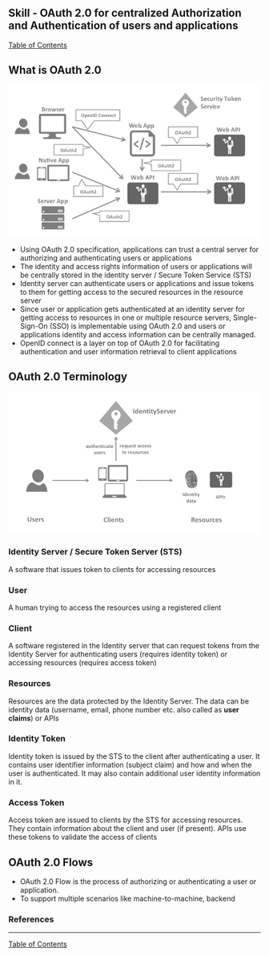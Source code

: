 ## Skill - OAuth 2.0 for centralized Authorization and Authentication of users and applications

[Table of Contents](https://nagasudhir.blogspot.com/2020/04/taming-python-table-of-contents.html)

## What is OAuth 2.0
![OAuth_2_big_picture.png](https://github.com/nagasudhirpulla/taming_python/raw/master/blog/skills/assets/img/OAuth_2_big_picture.png)
- Using OAuth 2.0 specification, applications can trust a central server for authorizing and authenticating users or applications
- The identity and access rights information of users or applications will be centrally stored in the identity server / Secure Token Service (STS)
- Identity server can authenticate users or applications and issue tokens to them for getting access to the secured resources in the resource server
- Since user or application gets authenticated at an identity server for getting access to resources in one or multiple resource servers, Single-Sign-On (SSO) is implementable using OAuth 2.0 and users or applications identity and access information can be centrally managed.
- OpenID connect is a layer on top of OAuth 2.0 for facilitating authentication and user information retrieval to client applications 

## OAuth 2.0 Terminology
![OAuth_2_Terminology.png](https://github.com/nagasudhirpulla/taming_python/raw/master/blog/skills/assets/img/OAuth_2_Terminology.png)
### Identity Server / Secure Token Server (STS)
A software that issues token to clients for accessing resources

### User
A human trying to access the resources using a registered client

### Client
A software registered in the Identity server that can request tokens from the Identity Server for authenticating users (requires identity token) or accessing resources (requires access token)

### Resources
Resources are the data protected by the Identity Server. The data can be identity data (username, email, phone number etc. also called as **user claims**) or APIs

### Identity Token
Identity token is issued by the STS to the client after authenticating a user. It contains user identifier information (subject claim) and how and when the user is authenticated. It may also contain additional user identity information in it.

### Access Token
Access token are issued to clients by the STS for accessing resources. They contain information about the client and user (if present). APIs use these tokens to validate the access of clients

## OAuth 2.0 Flows
* OAuth 2.0 Flow is the process of authorizing or authenticating a user or application. 
* To support multiple scenarios like machine-to-machine, backend

### References


<hr/>

[Table of Contents](https://nagasudhir.blogspot.com/2020/04/taming-python-table-of-contents.html)



<!--stackedit_data:
eyJoaXN0b3J5IjpbLTQ1Mzk0MDE4LDY1MDYxNDc2NywxMTIxOD
U3Nzc2LDY1MzcxMzExMSwtOTgxNjQ3NDM5LC0yMDk2ODk0NTQ5
XX0=
-->